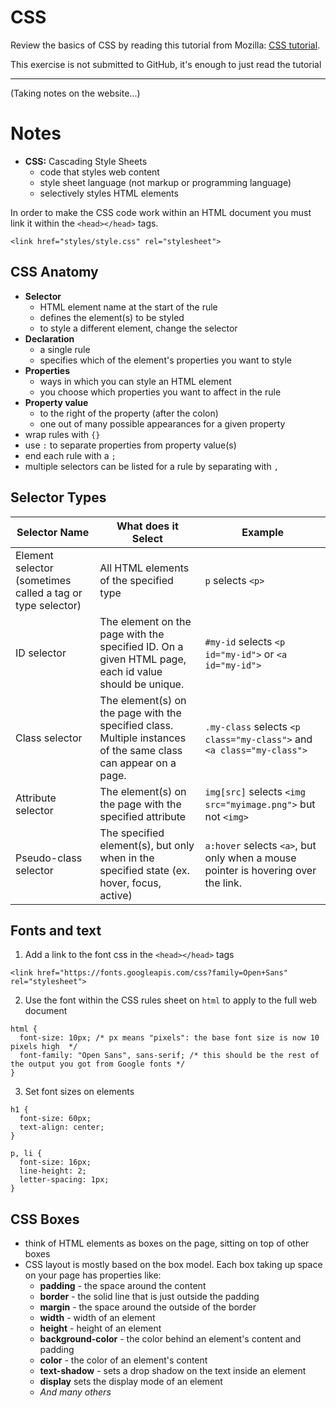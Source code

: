 # CSS

Review the basics of CSS by reading this tutorial from Mozilla: [CSS tutorial](https://developer.mozilla.org/en-US/docs/Learn/Getting_started_with_the_web/CSS_basics).

This exercise is not submitted to GitHub, it's enough to just read the tutorial

---

(Taking notes on the website...)

# Notes

- **CSS:** Cascading Style Sheets
  - code that styles web content
  - style sheet language (not markup or programming language)
  - selectively styles HTML elements

In order to make the CSS code work within an HTML document you must link it within the `<head></head>` tags.

```
<link href="styles/style.css" rel="stylesheet">
```

## CSS Anatomy

- **Selector**
  - HTML element name at the start of the rule
  - defines the element(s) to be styled
  - to style a different element, change the selector
- **Declaration**
  - a single rule
  - specifies which of the element's properties you want to style
- **Properties**
  - ways in which you can style an HTML element
  - you choose which properties you want to affect in the rule
- **Property value**
  - to the right of the property (after the colon)
  - one out of many possible appearances for a given property
- wrap rules with `{}`
- use `:` to separate properties from property value(s)
- end each rule with a `;`
- multiple selectors can be listed for a rule by separating with `,`

## Selector Types

| Selector Name                                              | What does it Select                                                                                             | Example                                                                           |
| ---------------------------------------------------------- | --------------------------------------------------------------------------------------------------------------- | --------------------------------------------------------------------------------- |
| Element selector (sometimes called a tag or type selector) | All HTML elements of the specified type                                                                         | `p` selects `<p>`                                                                 |
| ID selector                                                | The element on the page with the specified ID. On a given HTML page, each id value should be unique.            | `#my-id` selects `<p id="my-id">` or `<a id="my-id">`                             |
| Class selector                                             | The element(s) on the page with the specified class. Multiple instances of the same class can appear on a page. | `.my-class` selects `<p class="my-class">` and `<a class="my-class">`             |
| Attribute selector                                         | The element(s) on the page with the specified attribute                                                         | `img[src]` selects `<img src="myimage.png">` but not `<img>`                      |
| Pseudo-class selector                                      | The specified element(s), but only when in the specified state (ex. hover, focus, active)                       | `a:hover` selects `<a>`, but only when a mouse pointer is hovering over the link. |

## Fonts and text

1. Add a link to the font css in the `<head></head>` tags

```
<link href="https://fonts.googleapis.com/css?family=Open+Sans" rel="stylesheet">
```

2. Use the font within the CSS rules sheet on `html` to apply to the full web document

```
html {
  font-size: 10px; /* px means "pixels": the base font size is now 10 pixels high  */
  font-family: "Open Sans", sans-serif; /* this should be the rest of the output you got from Google fonts */
}
```

3. Set font sizes on elements

```
h1 {
  font-size: 60px;
  text-align: center;
}

p, li {
  font-size: 16px;
  line-height: 2;
  letter-spacing: 1px;
}
```

## CSS Boxes

- think of HTML elements as boxes on the page, sitting on top of other boxes
- CSS layout is mostly based on the box model. Each box taking up space on your page has properties like:
  - **padding** - the space around the content
  - **border** - the solid line that is just outside the padding
  - **margin** - the space around the outside of the border
  - **width** - width of an element
  - **height** - height of an element
  - **background-color** - the color behind an element's content and padding
  - **color** - the color of an element's content
  - **text-shadow** - sets a drop shadow on the text inside an element
  - **display** sets the display mode of an element
  - _And many others_
